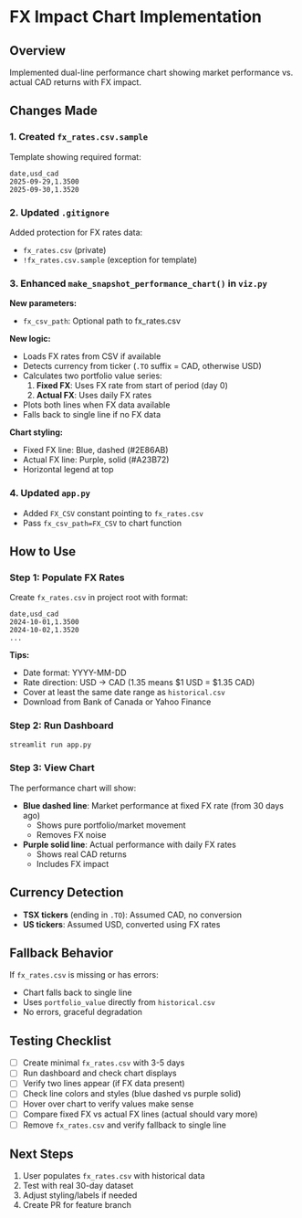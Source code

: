 # FX Impact Chart Implementation

## Overview
Implemented dual-line performance chart showing market performance vs. actual CAD returns with FX impact.

## Changes Made

### 1. Created `fx_rates.csv.sample`
Template showing required format:
```csv
date,usd_cad
2025-09-29,1.3500
2025-09-30,1.3520
```

### 2. Updated `.gitignore`
Added protection for FX rates data:
- `fx_rates.csv` (private)
- `!fx_rates.csv.sample` (exception for template)

### 3. Enhanced `make_snapshot_performance_chart()` in `viz.py`
**New parameters:**
- `fx_csv_path`: Optional path to fx_rates.csv

**New logic:**
- Loads FX rates from CSV if available
- Detects currency from ticker (`.TO` suffix = CAD, otherwise USD)
- Calculates two portfolio value series:
  1. **Fixed FX**: Uses FX rate from start of period (day 0)
  2. **Actual FX**: Uses daily FX rates
- Plots both lines when FX data available
- Falls back to single line if no FX data

**Chart styling:**
- Fixed FX line: Blue, dashed (#2E86AB)
- Actual FX line: Purple, solid (#A23B72)
- Horizontal legend at top

### 4. Updated `app.py`
- Added `FX_CSV` constant pointing to `fx_rates.csv`
- Pass `fx_csv_path=FX_CSV` to chart function

## How to Use

### Step 1: Populate FX Rates
Create `fx_rates.csv` in project root with format:
```csv
date,usd_cad
2024-10-01,1.3500
2024-10-02,1.3520
...
```

**Tips:**
- Date format: YYYY-MM-DD
- Rate direction: USD → CAD (1.35 means $1 USD = $1.35 CAD)
- Cover at least the same date range as `historical.csv`
- Download from Bank of Canada or Yahoo Finance

### Step 2: Run Dashboard
```bash
streamlit run app.py
```

### Step 3: View Chart
The performance chart will show:
- **Blue dashed line**: Market performance at fixed FX rate (from 30 days ago)
  - Shows pure portfolio/market movement
  - Removes FX noise
- **Purple solid line**: Actual performance with daily FX rates
  - Shows real CAD returns
  - Includes FX impact

## Currency Detection
- **TSX tickers** (ending in `.TO`): Assumed CAD, no conversion
- **US tickers**: Assumed USD, converted using FX rates

## Fallback Behavior
If `fx_rates.csv` is missing or has errors:
- Chart falls back to single line
- Uses `portfolio_value` directly from `historical.csv`
- No errors, graceful degradation

## Testing Checklist
- [ ] Create minimal `fx_rates.csv` with 3-5 days
- [ ] Run dashboard and check chart displays
- [ ] Verify two lines appear (if FX data present)
- [ ] Check line colors and styles (blue dashed vs purple solid)
- [ ] Hover over chart to verify values make sense
- [ ] Compare fixed FX vs actual FX lines (actual should vary more)
- [ ] Remove `fx_rates.csv` and verify fallback to single line

## Next Steps
1. User populates `fx_rates.csv` with historical data
2. Test with real 30-day dataset
3. Adjust styling/labels if needed
4. Create PR for feature branch
